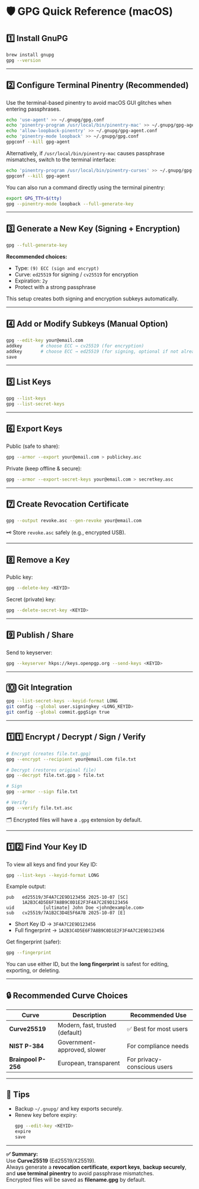 # 🛡️ GPG Quick Reference (macOS)

## 1️⃣ Install GnuPG
```bash
brew install gnupg
gpg --version
```

---

## 2️⃣ Configure Terminal Pinentry (Recommended)
Use the terminal-based pinentry to avoid macOS GUI glitches when entering passphrases.

```bash
echo 'use-agent' >> ~/.gnupg/gpg.conf
echo 'pinentry-program /usr/local/bin/pinentry-mac' >> ~/.gnupg/gpg-agent.conf
echo 'allow-loopback-pinentry' >> ~/.gnupg/gpg-agent.conf
echo 'pinentry-mode loopback' >> ~/.gnupg/gpg.conf
gpgconf --kill gpg-agent
```

Alternatively, if `/usr/local/bin/pinentry-mac` causes passphrase mismatches, switch to the terminal interface:
```bash
echo 'pinentry-program /usr/local/bin/pinentry-curses' >> ~/.gnupg/gpg-agent.conf
gpgconf --kill gpg-agent
```

You can also run a command directly using the terminal pinentry:
```bash
export GPG_TTY=$(tty)
gpg --pinentry-mode loopback --full-generate-key
```

---

## 3️⃣ Generate a New Key (Signing + Encryption)
```bash
gpg --full-generate-key
```
**Recommended choices:**
- Type: `(9) ECC (sign and encrypt)`
- Curve: `ed25519` for signing / `cv25519` for encryption
- Expiration: `2y`
- Protect with a strong passphrase

This setup creates both signing and encryption subkeys automatically.

---

## 4️⃣ Add or Modify Subkeys (Manual Option)
```bash
gpg --edit-key your@email.com
addkey       # choose ECC → cv25519 (for encryption)
addkey       # choose ECC → ed25519 (for signing, optional if not already created)
save
```

---

## 5️⃣ List Keys
```bash
gpg --list-keys
gpg --list-secret-keys
```

---

## 6️⃣ Export Keys
Public (safe to share):
```bash
gpg --armor --export your@email.com > publickey.asc
```

Private (keep offline & secure):
```bash
gpg --armor --export-secret-keys your@email.com > secretkey.asc
```

---

## 7️⃣ Create Revocation Certificate
```bash
gpg --output revoke.asc --gen-revoke your@email.com
```
🗝️ Store `revoke.asc` safely (e.g., encrypted USB).

---

## 8️⃣ Remove a Key
Public key:
```bash
gpg --delete-key <KEYID>
```
Secret (private) key:
```bash
gpg --delete-secret-key <KEYID>
```

---

## 9️⃣ Publish / Share
Send to keyserver:
```bash
gpg --keyserver hkps://keys.openpgp.org --send-keys <KEYID>
```

---

## 🔟 Git Integration
```bash
gpg --list-secret-keys --keyid-format LONG
git config --global user.signingkey <LONG_KEYID>
git config --global commit.gpgSign true
```

---

## 1️⃣1️⃣ Encrypt / Decrypt / Sign / Verify
```bash
# Encrypt (creates file.txt.gpg)
gpg --encrypt --recipient your@email.com file.txt

# Decrypt (restores original file)
gpg --decrypt file.txt.gpg > file.txt

# Sign
gpg --armor --sign file.txt

# Verify
gpg --verify file.txt.asc
```

🗂️ Encrypted files will have a `.gpg` extension by default.

---

## 1️⃣2️⃣ Find Your Key ID
To view all keys and find your Key ID:
```bash
gpg --list-keys --keyid-format LONG
```
Example output:
```
pub   ed25519/3F4A7C2E9D123456 2025-10-07 [SC]
      1A2B3C4D5E6F7A8B9C0D1E2F3F4A7C2E9D123456
uid           [ultimate] John Doe <john@example.com>
sub   cv25519/7A1B2C3D4E5F6A7B 2025-10-07 [E]
```
- Short Key ID → `3F4A7C2E9D123456`
- Full fingerprint → `1A2B3C4D5E6F7A8B9C0D1E2F3F4A7C2E9D123456`

Get fingerprint (safer):
```bash
gpg --fingerprint
```
You can use either ID, but the **long fingerprint** is safest for editing, exporting, or deleting.

---

## 🔒 Recommended Curve Choices

| Curve | Description | Recommended Use |
|-------|--------------|-----------------|
| **Curve25519** | Modern, fast, trusted (default) | ✅ Best for most users |
| **NIST P-384** | Government-approved, slower | For compliance needs |
| **Brainpool P-256** | European, transparent | For privacy-conscious users |

---

## 🧩 Tips
- Backup `~/.gnupg/` and key exports securely.
- Renew key before expiry:
  ```bash
  gpg --edit-key <KEYID>
  expire
  save
  ```

---

**✅ Summary:**  
Use **Curve25519** (Ed25519/X25519).  
Always generate a **revocation certificate**, **export keys**, **backup securely**, and **use terminal pinentry** to avoid passphrase mismatches.  
Encrypted files will be saved as **filename.gpg** by default.

